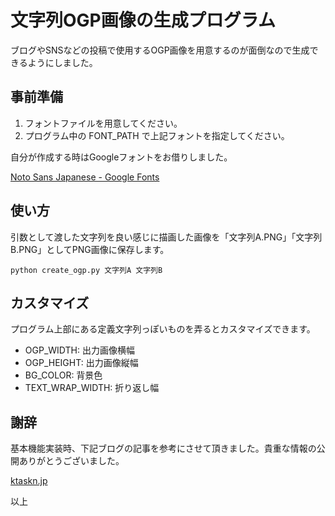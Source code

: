 # 文字列OGP画像の生成プログラム

ブログやSNSなどの投稿で使用するOGP画像を用意するのが面倒なので生成できるようにしました。

## 事前準備

1. フォントファイルを用意してください。
1. プログラム中の FONT_PATH で上記フォントを指定してください。

自分が作成する時はGoogleフォントをお借りしました。

[Noto Sans Japanese - Google Fonts](https://fonts.google.com/noto/specimen/Noto+Sans+JP)

## 使い方

引数として渡した文字列を良い感じに描画した画像を「文字列A.PNG」「文字列B.PNG」としてPNG画像に保存します。

    python create_ogp.py 文字列A 文字列B

## カスタマイズ

プログラム上部にある定義文字列っぽいものを弄るとカスタマイズできます。

* OGP_WIDTH: 出力画像横幅
* OGP_HEIGHT: 出力画像縦幅
* BG_COLOR: 背景色
* TEXT_WRAP_WIDTH: 折り返し幅

## 謝辞

基本機能実装時、下記ブログの記事を参考にさせて頂きました。貴重な情報の公開ありがとうございました。

[ktaskn.jp](https://ktaskn.jp/post/9)

以上
